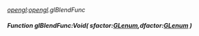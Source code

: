_[opengl](../../modules/opengl/opengl-module.md):[opengl](../../modules/opengl/opengl-module.md).glBlendFunc_
##### Function glBlendFunc:Void( sfactor:[GLenum](../../modules/opengl/opengl-glenum.md),dfactor:[GLenum](../../modules/opengl/opengl-glenum.md) )
